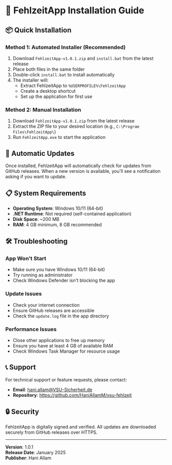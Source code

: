 # 🚀 FehlzeitApp Installation Guide

## 📦 Quick Installation

### Method 1: Automated Installer (Recommended)
1. Download `FehlzeitApp-v1.0.1.zip` and `install.bat` from the latest release
2. Place both files in the same folder
3. Double-click `install.bat` to install automatically
4. The installer will:
   - Extract FehlzeitApp to `%USERPROFILE%\FehlzeitApp`
   - Create a desktop shortcut
   - Set up the application for first use

### Method 2: Manual Installation
1. Download `FehlzeitApp-v1.0.1.zip` from the latest release
2. Extract the ZIP file to your desired location (e.g., `C:\Program Files\FehlzeitApp\`)
3. Run `FehlzeitApp.exe` to start the application

## 🔄 Automatic Updates

Once installed, FehlzeitApp will automatically check for updates from GitHub releases. When a new version is available, you'll see a notification asking if you want to update.

## 📋 System Requirements

- **Operating System**: Windows 10/11 (64-bit)
- **.NET Runtime**: Not required (self-contained application)
- **Disk Space**: ~200 MB
- **RAM**: 4 GB minimum, 8 GB recommended

## 🛠️ Troubleshooting

### App Won't Start
- Make sure you have Windows 10/11 (64-bit)
- Try running as administrator
- Check Windows Defender isn't blocking the app

### Update Issues
- Check your internet connection
- Ensure GitHub releases are accessible
- Check the `update.log` file in the app directory

### Performance Issues
- Close other applications to free up memory
- Ensure you have at least 4 GB of available RAM
- Check Windows Task Manager for resource usage

## 📞 Support

For technical support or feature requests, please contact:
- **Email**: hani.allam@VSU-Sicherheit.de
- **Repository**: https://github.com/HaniAllamM/vsu-fehlzeit

## 🔒 Security

FehlzeitApp is digitally signed and verified. All updates are downloaded securely from GitHub releases over HTTPS.

---

**Version**: 1.0.1  
**Release Date**: January 2025  
**Publisher**: Hani Allam
